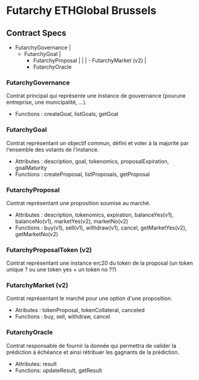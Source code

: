# Futarchy ETHGlobal Brussels

## Contract Specs

- FutarchyGovernance
  |
  - FutarchyGoal
    |
    - FutarchyProposal
      | |
      | - FutarchyMarket (v2)
      |
    - FutarchyOracle

### FutarchyGovernance

Contrat principal qui représente une instance de gouvernance (pourune entreprise, une municipalité, ...).

- Functions : createGoal, listGoals, getGoal

### FutarchyGoal

Contrat représentant un objectif commun, défini et voter à la majorité par l'ensemble des votants de l'instance.

- Attributes : description, goal, tokenomics, proposalExpiration, goalMaturity
- Functions : createProposal, listProposals, getProposal

### FutarchyProposal

Contrat représentant une proposition soumise au marché.

- Attributes : description, tokenomics, expiration, balanceYes(v1), balanceNo(v1), marketYes(v2), marketNo(v2)
- Functions : buy(v1), sell(v1), withdraw(v1), cancel, getMarketYes(v2), getMarketNo(v2)

### FutarchyProposalToken (v2)

Contrat représentant une instance erc20 du token de la proposal (un token unique ? ou une token yes + un token no ??)

### FutarchyMarket (v2)

Contrat représentant le marché pour une option d'une proposition.

- Atributes : tokenProposal, tokenCollateral, canceled
- Functions : buy, sell, withdraw, cancel

### FutarchyOracle

Contrat responsable de fournir la donnée qui permettra de valider la prédiction à échéance et ainsi rétribuer les gagnants de la prédiction.

- Attributes: result
- Functions: updateResult, getResult

